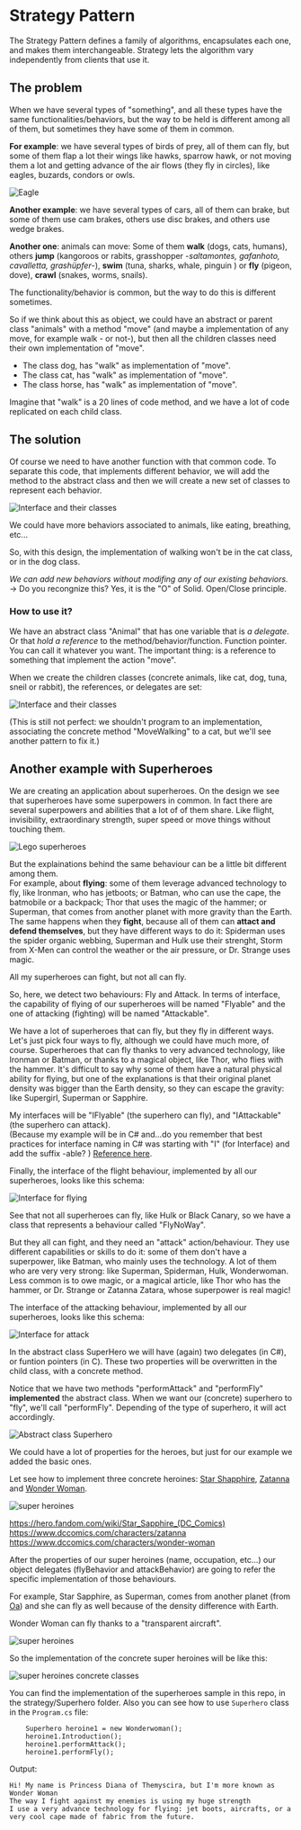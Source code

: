 # Strategy Pattern

The Strategy Pattern defines a family of algorithms, encapsulates each one, and makes them interchangeable.
Strategy lets the algorithm vary independently from clients that use it.

## The problem

When we have several types of "something", and all these types have the same functionalities/behaviors, but the way to be held is different among all of them, but sometimes they have some of them in common.

**For example**: we have several types of birds of prey, all of them can fly, but some of them flap a lot their wings like hawks, sparrow hawk, or not moving them a lot and getting advance of the air flows (they fly in circles), like eagles, buzards, condors or owls.

![Eagle](img/eagle.png)


**Another example**: we have several types of cars, all of them can brake, but some of them use cam brakes, others use disc brakes, and others use wedge brakes.

**Another one**: animals can move: Some of them **walk** (dogs, cats, humans), others **jump** (kangoroos or rabits, grasshopper -_saltamontes, gafanhoto, cavalletta, grashüpfer_-), **swim** (tuna, sharks, whale, pinguin ) or **fly** (pigeon, dove), **crawl** (snakes, worms, snails).

The functionality/behavior is common, but the way to do this is different sometimes.

So if we think about this as object, we could have an abstract or parent class "animals" with a method "move" (and maybe a implementation of any move, for example walk - or not-), but then all the children classes need their own implementation of "move".

- The class dog, has "walk" as implementation of "move".
- The class cat, has "walk" as implementation of "move".
- The class horse, has "walk" as implementation of "move".

Imagine that "walk" is a 20 lines of code method, and we have a lot of code replicated on each child class.

## The solution

Of course we need to have another function with that common code. To separate this code, that implements different behavior, we will add the method to the abstract class and then we will create a new set of classes to represent each behavior.

![Interface and their classes](img/interface1.png)

We could have more behaviors associated to animals, like eating, breathing, etc...

So, with this design, the implementation of walking won't be in the cat class, or in the dog class.

_We can add new behaviors without modifing any of our existing behaviors._  -> Do you recongnize this? Yes, it is the "O" of Solid. Open/Close principle.

### How to use it? 

We have an abstract class "Animal" that has one variable that is _a delegate_. Or that _hold a reference_ to the method/behavior/function. Function pointer. You can call it whatever you want.
The important thing: is a reference to something that implement the action "move".

When we create the children classes (concrete animals, like cat, dog, tuna, sneil or rabbit), the references, or delegates are set:

![Interface and their classes](img/animals1.png)

(This is still not perfect: we shouldn't program to an implementation, associating the concrete method "MoveWalking" to a cat, but we'll see another pattern to fix it.)

## Another example with Superheroes
 
We are creating an application about superheroes. On the design we see that superheroes have some superpowers in common. In fact there are several superpowers and abilities that a lot of of them share. Like flight, invisibility, extraordinary strength, super speed or move things without touching them. 

![Lego superheroes](img/legosuperheroes.jpg)

But the explainations behind the same behaviour can be a little bit different among them. <br>
For example, about **flying**: some of them leverage advanced technology to fly, like Ironman, who has jetboots; or Batman, who can use the cape, the batmobile or a backpack; Thor that uses the magic of the hammer; or Superman, that comes from another planet with more gravity than the Earth.
The same happens when they **fight**, because all of them can **attact and defend themselves**, but they have different ways to do it: Spiderman uses the spider organic webbing, Superman and Hulk use their strenght, Storm from X-Men can control the weather or the air pressure, or Dr. Strange uses magic.

All my superheroes can fight, but not all can fly.

So, here, we detect two behaviours: Fly and Attack.
In terms of interface, the capability of flying of our superheroes will be named "Flyable" and the one of attacking (fighting) will be named "Attackable".

We have a lot of superheroes that can fly, but they fly in different ways. 
Let's just pick four ways to fly, although we could have much more, of course. Superheroes that can fly thanks to very advanced technology, like Ironman or Batman, or thanks to a magical object, like Thor, who flies with the hammer. 
It's difficult to say why some of them have a natural physical ability for flying, but one of the explanations is that their original planet density was bigger than the Earth density, so they can escape the gravity: like Supergirl, Superman or Sapphire. 

My interfaces will be "IFlyable" (the superhero can fly), and "IAttackable" (the superhero can attack).<br>
(Because my example will be in C# and...do you remember that best practices for interface naming in C# was starting with "I" (for Interface) and add the suffix -able? ) [Reference here](https://blog.submain.com/c-interface-definition-examples).

Finally, the interface of the flight behaviour, implemented by all our superheroes, looks like this schema:

![Interface for flying](img/flyinginterface.PNG)

See that not all superheroes can fly, like Hulk or Black Canary, so we have a class that represents a behaviour called "FlyNoWay".

But they all can fight, and they need an "attack" action/behaviour. 
They use different capabilities or skills to do it: some of them don't have a superpower, like Batman, who mainly uses the technology. A lot of them who are very very strong: like Superman, Spiderman, Hulk, Wonderwoman. Less common is to owe magic, or a magical article, like Thor who has the hammer, or Dr. Strange or Zatanna Zatara, whose superpower is real magic!

The interface of the attacking behaviour, implemented by all our superheroes, looks like this schema:

![Interface for attack](img/attackinterface.PNG)





In the abstract class SuperHero we will have (again) two delegates (in C#), or funtion pointers (in C).
These two properties will be overwritten in the child class, with a concrete method.

Notice that we have two methods "performAttack" and "performFly" **implemented** the abstract class.
When we want our (concrete) superhero to "fly", we'll call "performFly". Depending of the type of superhero, it will act accordingly.  

![Abstract class Superhero ](img/abstract.png)

We could have a lot of properties for the heroes, but just for our example we added the basic ones.

Let see how to implement three concrete heroines: [Star Shapphire](https://en.wikipedia.org/wiki/Star_Sapphire_(character)), [Zatanna](https://en.wikipedia.org/wiki/Zatanna) and [Wonder Woman](https://en.wikipedia.org/wiki/Wonder_Woman).

![super heroines](img/heroines.png)


https://hero.fandom.com/wiki/Star_Sapphire_(DC_Comics) <br>
https://www.dccomics.com/characters/zatanna <br>
https://www.dccomics.com/characters/wonder-woman <br>

After the properties of our super heroines (name, occupation, etc...) our object delegates (flyBehavior and attackBehavior) are going to refer the specific implementation of those behaviours.

For example, Star Sapphire, as Superman, comes from another planet (from [Oa](https://en.wikipedia.org/wiki/Oa)) and she can fly as well because of the density difference with Earth.

Wonder Woman can fly thanks to a "transparent aircraft".

![super heroines](img/wonderwoman.jpg)

So the implementation of the concrete super heroines will be like this:

![super heroines concrete classes](img/heroinesclasses.png)

You can find the implementation of the superheroes sample in this repo, in the strategy/Superhero folder.
Also you can see how to use ``Superhero`` class in the ``Program.cs`` file:

```
    Superhero heroine1 = new Wonderwoman();            
    heroine1.Introduction();
    heroine1.performAttack();
    heroine1.performFly();
``` 
Output: 

```
Hi! My name is Princess Diana of Themyscira, but I'm more known as Wonder Woman
The way I fight against my enemies is using my huge strength
I use a very advance technology for flying: jet boots, aircrafts, or a very cool cape made of fabric from the future.
``` 



